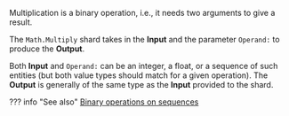 Multiplication is a binary operation, i.e., it needs two arguments to give a result.

The `Math.Multiply` shard takes in the **Input** and the parameter `Operand:` to produce the **Output**.

Both **Input** and `Operand:` can be an integer, a float, or a sequence of such entities (but both value types should match for a given operation). The **Output** is generally of the same type as the **Input** provided to the shard.

??? info "See also"
    [Binary operations on sequences](../Add/#binary-operations-on-sequences)
